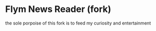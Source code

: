 Flym News Reader (fork)
==================

the sole porpoise of this fork is to feed my curiosity and entertainment

